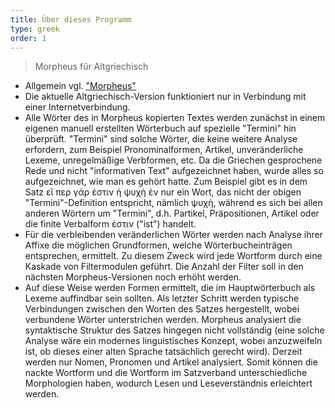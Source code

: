 ```yaml
---
title: Über dieses Programm
type: greek
order: 1
---
```


> Morpheus für Altgriechisch

- Allgemein vgl. ["Morpheus"](/about)
- Die aktuelle Altgriechisch-Version funktioniert nur in Verbindung mit einer Internetverbindung.
- Alle Wörter des in Morpheus kopierten Textes werden zunächst in einem eigenen manuell erstellten Wörterbuch auf spezielle "Termini" hin überprüft. "Termini" sind solche Wörter, die keine weitere Analyse erfordern, zum Beispiel Pronominalformen, Artikel, unveränderliche Lexeme, unregelmäßige Verbformen, etc. Da die Griechen gesprochene Rede und nicht "informativen Text" aufgezeichnet haben, wurde alles so aufgezeichnet, wie man es gehört hatte. Zum Beispiel gibt es in dem Satz εἴ περ γάρ ἐστιν ἡ ψυχὴ ἐν nur ein Wort, das nicht der obigen "Termini"-Definition entspricht, nämlich ψυχὴ, während es sich bei allen anderen Wörtern um "Termini", d.h. Partikel, Präpositionen, Artikel oder die finite Verbalform ἐστιν ("ist") handelt.
- Für die verbleibenden veränderlichen Wörter werden nach Analyse ihrer Affixe die möglichen Grundformen, welche Wörterbucheinträgen entsprechen, ermittelt. Zu diesem Zweck wird jede Wortform durch eine Kaskade von Filtermodulen geführt. Die Anzahl der Filter soll in den nächsten Morpheus-Versionen noch erhöht werden.
- Auf diese Weise werden Formen ermittelt, die im Hauptwörterbuch als Lexeme auffindbar sein sollten. Als letzter Schritt werden typische Verbindungen zwischen den Worten des Satzes hergestellt, wobei verbundene Wörter unterstrichen werden. Morpheus analysiert die syntaktische Struktur des Satzes hingegen nicht vollständig (eine solche Analyse wäre ein modernes linguistisches Konzept, wobei anzuzweifeln ist, ob dieses einer alten Sprache tatsächlich gerecht wird). Derzeit werden nur Nomen, Pronomen und Artikel analysiert. Somit können die nackte Wortform und die Wortform im Satzverband unterschiedliche Morphologien haben, wodurch Lesen und Leseverständnis erleichtert werden.
